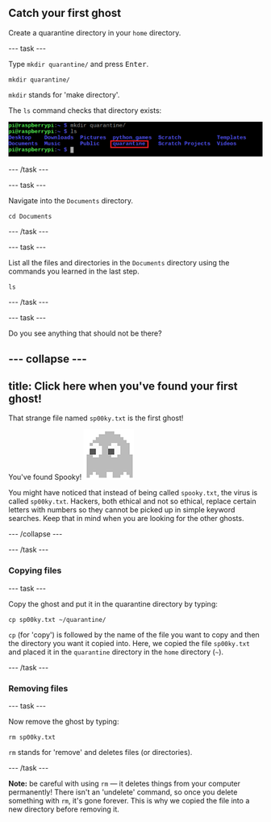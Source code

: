 ## Catch your first ghost

Create a quarantine directory in your `home` directory.

\--- task \---

Type `mkdir quarantine/` and press <kbd>Enter</kbd>.

    mkdir quarantine/
    

`mkdir` stands for 'make directory'.

The `ls` command checks that directory exists:

![MKDIR Command](images/mkdircommand.png)

\--- /task \---

\--- task \---

Navigate into the `Documents` directory.

    cd Documents
    

\--- /task \---

\--- task \---

List all the files and directories in the `Documents` directory using the commands you learned in the last step.

    ls
    

\--- /task \---

\--- task \---

Do you see anything that should not be there?

## \--- collapse \---

## title: Click here when you've found your first ghost!

That strange file named `sp00ky.txt` is the first ghost!

You've found Spooky! ![Spooky Ghost](images/ghostspooky.png)

You might have noticed that instead of being called `spooky.txt`, the virus is called `sp00ky.txt`. Hackers, both ethical and not so ethical, replace certain letters with numbers so they cannot be picked up in simple keyword searches. Keep that in mind when you are looking for the other ghosts.

\--- /collapse \---

\--- /task \---

### Copying files

\--- task \---

Copy the ghost and put it in the quarantine directory by typing:

    cp sp00ky.txt ~/quarantine/
    

`cp` (for 'copy') is followed by the name of the file you want to copy and then the directory you want it copied into. Here, we copied the file `sp00ky.txt` and placed it in the `quarantine` directory in the `home` directory (`~`).

\--- /task \---

### Removing files

\--- task \---

Now remove the ghost by typing:

    rm sp00ky.txt
    

`rm` stands for 'remove' and deletes files (or directories).

\--- /task \---

**Note:** be careful with using `rm` — it deletes things from your computer permanently! There isn't an 'undelete' command, so once you delete something with `rm`, it's gone forever. This is why we copied the file into a new directory before removing it.
